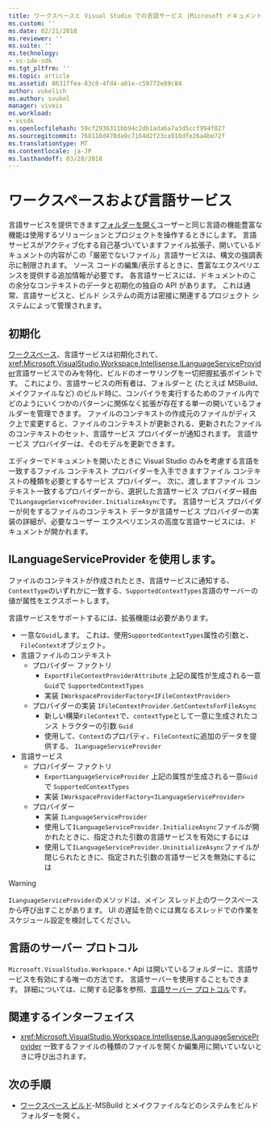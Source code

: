 ```yaml
---
title: ワークスペースと Visual Studio での言語サービス |Microsoft ドキュメント
ms.custom: ''
ms.date: 02/21/2018
ms.reviewer: ''
ms.suite: ''
ms.technology:
- vs-ide-sdk
ms.tgt_pltfrm: ''
ms.topic: article
ms.assetid: 8631ffea-83c8-4fd4-a01e-c59772e89c84
author: vukelich
ms.author: svukel
manager: viveis
ms.workload:
- vssdk
ms.openlocfilehash: 59cf2936311bb94c2db1ada6a7a3d5ccf994f027
ms.sourcegitcommit: 768118d470da9c7164d2f23ca918dfe26a4be72f
ms.translationtype: MT
ms.contentlocale: ja-JP
ms.lasthandoff: 03/28/2018
---
```

# <a name="workspaces-and-language-services"></a>ワークスペースおよび言語サービス

言語サービスを提供できます[フォルダーを開く](../ide/develop-code-in-visual-studio-without-projects-or-solutions.md)ユーザーと同じ言語の機能豊富な機能は使用するソリューションとプロジェクトを操作するときにします。 言語サービスがアクティブ化する自己基づいていますファイル拡張子、開いているドキュメントの内容がこの「厳密でないファイル」言語サービスは、構文の強調表示に制限されます。 ソース コードの編集/表示するときに、豊富なエクスペリエンスを提供する追加情報が必要です。 各言語サービスには、ドキュメントのこの余分なコンテキストのデータと初期化の独自の API があります。 これは通常、言語サービスと、ビルド システムの両方は密接に関連するプロジェクト システムによって管理されます。

## <a name="initialization"></a>初期化

[ワークスペース](workspaces.md)、言語サービスは初期化されて、<xref:Microsoft.VisualStudio.Workspace.Intellisense.ILanguageServiceProvider>言語サービスでのみを特化、ビルドのオーサリングを一切把握拡張ポイントです。 これにより、言語サービスの所有者は、フォルダーと (たとえば MSBuild、メイクファイルなど) のビルド時に、コンパイラを実行するためのファイル内でどのようにいくつかのパターンに関係なく拡張が存在する単一の開いているフォルダーを管理できます。 ファイルのコンテキストの作成元のファイルがディスク上で変更すると、ファイルのコンテキストが更新される、更新されたファイルのコンテキストのセット、言語サービス プロバイダーが通知されます。 言語サービス プロバイダーは、そのモデルを更新できます。

エディターでドキュメントを開いたときに Visual Studio のみを考慮する言語を一致するファイル コンテキスト プロバイダーを入手できますファイル コンテキストの種類を必要とするサービス プロバイダー。 次に、渡しますファイル コンテキスト一致するプロバイダーから、選択した言語サービス プロバイダー経由で`ILangaugeServiceProvider.InitializeAsync`です。 言語サービス プロバイダーが何をするファイルのコンテキスト データが言語サービス プロバイダーの実装の詳細が、必要なユーザー エクスペリエンスの高度な言語サービスには、ドキュメントが開かれます。

## <a name="using-ilanguageserviceprovider"></a>ILanguageServiceProvider を使用します。

ファイルのコンテキストが作成されたとき、言語サービスに通知する、`ContextType`のいずれかに一致する、`SupportedContextTypes`言語のサーバーの値が属性をエクスポートします。

言語サービスをサポートするには、拡張機能は必要があります。

- 一意な`Guid`します。 これは、使用`SupportedContextTypes`属性の引数と、`FileContext`オブジェクト。
- 言語ファイルのコンテキスト
  - プロバイダー ファクトリ
    - `ExportFileContextProviderAttribute` 上記の属性が生成される一意`Guid`で `SupportedContextTypes`
    - 実装 `IWorkspaceProviderFactory<IFileContextProvider>`
  - プロバイダーの実装 `IFileContextProvider.GetContextsForFileAsync`
    - 新しい構築`FileContext`で、`contextType`として一意に生成されたコンス トラクターの引数 `Guid`
    - 使用して、`Context`のプロパティ、`FileContext`に追加のデータを提供する、 `ILanguageServiceProvider`
- 言語サービス
  - プロバイダー ファクトリ
    - `ExportLanguageServiceProvider` 上記の属性が生成される一意`Guid`で `SupportedContextTypes`
    - 実装 `IWorkspaceProviderFactory<ILanguageServiceProvider>`
  - プロバイダー
    - 実装 `ILanguageServiceProvider`
    - 使用して`ILanguageServiceProvider.InitializeAsync`ファイルが開かれたときに、指定された引数の言語サービスを有効にするには
    - 使用して`ILanguageServiceProvider.UninitializeAsync`ファイルが閉じられたときに、指定された引数の言語サービスを無効にするには

>[!WARNING]
>`ILanguageServiceProvider`のメソッドは、メイン スレッド上のワークスペースから呼び出すことがあります。 UI の遅延を防ぐには異なるスレッドでの作業をスケジュール設定を検討してください。

## <a name="language-server-protocol"></a>言語のサーバー プロトコル

`Microsoft.VisualStudio.Workspace.*` Api は開いているフォルダーに、言語サービスを有効にする唯一の方法です。 言語サーバーを使用することもできます。 詳細については、に関する記事を参照、[言語サーバー プロトコル](language-server-protocol.md)です。

## <a name="related-interfaces"></a>関連するインターフェイス

- <xref:Microsoft.VisualStudio.Workspace.Intellisense.ILanguageServiceProvider> 一致するファイルの種類のファイルを開くか編集用に開いていないときに呼び出されます。

## <a name="next-steps"></a>次の手順

* [ワークスペース ビルド](workspace-build.md)-MSBuild とメイクファイルなどのシステムをビルド フォルダーを開く。 